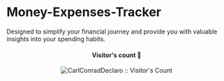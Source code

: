 # Money-Expenses-Tracker
Designed to simplify your financial journey and provide you with valuable insights into your spending habits.
<h4 align="center">Visitor's count 👀</h4>
<p align="center"><img src="https://profile-counter.glitch.me/Money-Expenses-Tracker/count.svg" alt="CarlConradDeclaro :: Visitor's Count" /></p>
